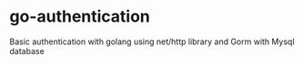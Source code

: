 # go-authentication
Basic authentication with golang using net/http library and Gorm with Mysql database

